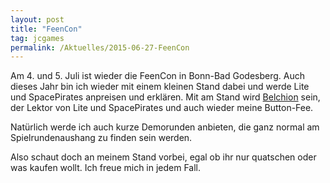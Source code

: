 ```yaml
---
layout: post
title: "FeenCon"
tag: jcgames
permalink: /Aktuelles/2015-06-27-FeenCon
---
```


Am 4. und 5. Juli ist wieder die FeenCon in Bonn-Bad Godesberg. Auch dieses Jahr bin ich wieder mit einem kleinen Stand dabei und werde Lite und SpacePirates anpreisen und erklären. Mit am Stand wird [Belchion](http://belchion.rsp-blogs.de/) sein, der Lektor von Lite und SpacePirates und auch wieder meine Button-Fee.

Natürlich werde ich auch kurze Demorunden anbieten, die ganz normal am Spielrundenaushang zu finden sein werden.

Also schaut doch an meinem Stand vorbei, egal ob ihr nur quatschen oder was kaufen wollt. Ich freue mich in jedem Fall.
